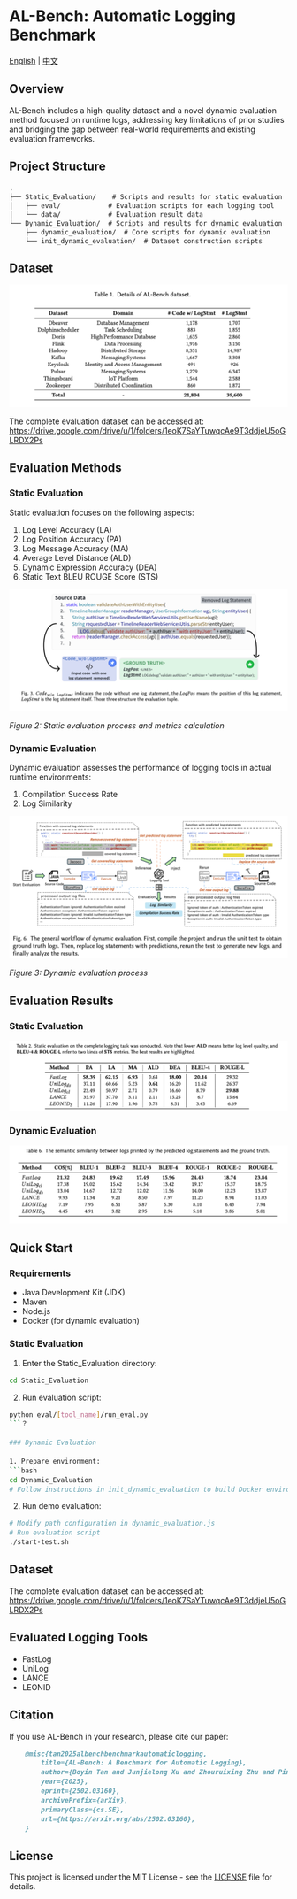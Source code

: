 # AL-Bench: Automatic Logging Benchmark

[English](README.md) | [中文](README_CN.md)
## Overview

AL-Bench includes a high-quality dataset and a novel dynamic evaluation method focused on runtime logs, addressing key limitations of prior studies and bridging the gap between real-world requirements and existing evaluation frameworks.

## Project Structure

```
.
├── Static_Evaluation/    # Scripts and results for static evaluation
│   ├── eval/            # Evaluation scripts for each logging tool
│   └── data/            # Evaluation result data
└── Dynamic_Evaluation/  # Scripts and results for dynamic evaluation
    ├── dynamic_evaluation/  # Core scripts for dynamic evaluation
    └── init_dynamic_evaluation/  # Dataset construction scripts
```

## Dataset
![Dataset Overview](./img/dataset_overview.png)

The complete evaluation dataset can be accessed at: https://drive.google.com/drive/u/1/folders/1eoK7SaYTuwqcAe9T3ddjeU5oGLRDX2Ps

## Evaluation Methods

### Static Evaluation

Static evaluation focuses on the following aspects:
1. Log Level Accuracy (LA)
2. Log Position Accuracy (PA)
3. Log Message Accuracy (MA)
4. Average Level Distance (ALD)
5. Dynamic Expression Accuracy (DEA)
6. Static Text BLEU ROUGE Score (STS)

![Static Evaluation Process](./img/static_evaluation.png)

*Figure 2: Static evaluation process and metrics calculation*

### Dynamic Evaluation

Dynamic evaluation assesses the performance of logging tools in actual runtime environments:
1. Compilation Success Rate
2. Log Similarity

![Dynamic Evaluation Process](./img/evaluation_based_on_execution.png)

*Figure 3: Dynamic evaluation process*

## Evaluation Results

### Static Evaluation
![Static Evaluation Results](./img/static_evaluation_results.png)


### Dynamic Evaluation
![Dynamic Evaluation Results](./img/dynamic_evaluation_results.png)


## Quick Start

### Requirements
- Java Development Kit (JDK)
- Maven
- Node.js
- Docker (for dynamic evaluation)

### Static Evaluation

1. Enter the Static_Evaluation directory:
```bash
cd Static_Evaluation
```

2. Run evaluation script:
```bash
python eval/[tool_name]/run_eval.py
```？

### Dynamic Evaluation

1. Prepare environment:
```bash
cd Dynamic_Evaluation
# Follow instructions in init_dynamic_evaluation to build Docker environment
```

2. Run demo evaluation:
```bash
# Modify path configuration in dynamic_evaluation.js
# Run evaluation script
./start-test.sh
```

## Dataset

The complete evaluation dataset can be accessed at:
https://drive.google.com/drive/u/1/folders/1eoK7SaYTuwqcAe9T3ddjeU5oGLRDX2Ps

## Evaluated Logging Tools

- FastLog
- UniLog
- LANCE
- LEONID

## Citation

If you use AL-Bench in your research, please cite our paper: 
```markdown
    @misc{tan2025albenchbenchmarkautomaticlogging,
        title={AL-Bench: A Benchmark for Automatic Logging}, 
        author={Boyin Tan and Junjielong Xu and Zhouruixing Zhu and Pinjia He},
        year={2025},
        eprint={2502.03160},
        archivePrefix={arXiv},
        primaryClass={cs.SE},
        url={https://arxiv.org/abs/2502.03160}, 
    }
```

## License

This project is licensed under the MIT License - see the [LICENSE](LICENSE) file for details.
